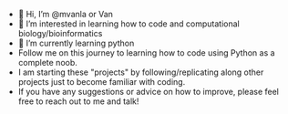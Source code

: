 - 👋 Hi, I’m @mvanla or Van
- 👀 I’m interested in learning how to code and computational biology/bioinformatics
- 🌱 I’m currently learning python
- Follow me on this journey to learning how to code using Python as a complete noob. 
- I am starting these "projects" by following/replicating along other projects just to become familiar with coding. 
- If you have any suggestions or advice on how to improve, please feel free to reach out to me and talk!

<!---
mvanla/mvanla is a ✨ special ✨ repository because its `README.md` (this file) appears on your GitHub profile.
You can click the Preview link to take a look at your changes.
--->
